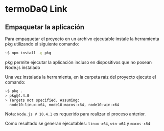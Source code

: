 # termoDaQ Link

## Empaquetar la aplicación

Para empaquetar el proyecto en un archivo ejecutable instale la herramienta pkg utilizando el siguiente comando:

```bash
~$ npm install -g pkg
```

pkg permite ejecutar la aplicación incluso en dispositivos que no posean Node.js instalado

Una vez instalada la herramienta, en la carpeta raíz del proyecto ejecute el comando:

```bash
~$ pkg .
> pkg@4.4.0
> Targets not specified. Assuming:
  node10-linux-x64, node10-macos-x64, node10-win-x64
```

Nota: `Node.js V 10.4.1` es requerido para realizar el proceso anterior.

Como resultado se generan ejecutables: `linux-x64`, `win-x64` y `macos-x64`